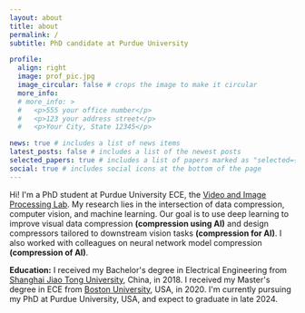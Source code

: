 ```yaml
---
layout: about
title: about
permalink: /
subtitle: PhD candidate at Purdue University

profile:
  align: right
  image: prof_pic.jpg
  image_circular: false # crops the image to make it circular
  more_info: 
  # more_info: >
  #   <p>555 your office number</p>
  #   <p>123 your address street</p>
  #   <p>Your City, State 12345</p>

news: true # includes a list of news items
latest_posts: false # includes a list of the newest posts
selected_papers: true # includes a list of papers marked as "selected={true}"
social: true # includes social icons at the bottom of the page
---
```


Hi!
I'm a PhD student at Purdue University ECE, the <a href='https://engineering.purdue.edu/~ips/'>Video and Image Processing Lab</a>.
My research lies in the intersection of data compression, computer vision, and machine learning.
Our goal is to use deep learning to improve visual data compression **(compression using AI)** and design compressors tailored to downstream vision tasks **(compression for AI)**.
I also worked with colleagues on neural network model compression **(compression of AI)**.

**Education:**
I received my Bachelor's degree in Electrical Engineering from [Shanghai Jiao Tong University](https://en.sjtu.edu.cn/), China, in 2018.
I received my Master's degree in ECE from [Boston University](https://www.bu.edu/eng/academics/departments-and-divisions/electrical-and-computer-engineering/), USA, in 2020.
I'm currently pursuing my PhD at Purdue University, USA, and expect to graduate in late 2024.

<!-- Put your address / P.O. box / other info right below your picture. You can also disable any of these elements by editing `profile` property of the YAML header of your `_pages/about.md`. Edit `_bibliography/papers.bib` and Jekyll will render your [publications page](/al-folio/publications/) automatically. -->

<!-- Link to your social media connections, too. This theme is set up to use [Font Awesome icons](https://fontawesome.com/) and [Academicons](https://jpswalsh.github.io/academicons/), like the ones below. Add your Facebook, Twitter, LinkedIn, Google Scholar, or just disable all of them. -->
